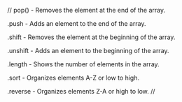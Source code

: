 //
pop() - Removes the element at the end of the array.

.push - Adds an element to the end of the array.

.shift - Removes the element  at the beginning of the array.

.unshift - Adds an element to the beginning of the array.

.length - Shows the number of elements in the array.

.sort - Organizes elements A-Z or low to high.

.reverse - Organizes elements Z-A or high to low.
//
